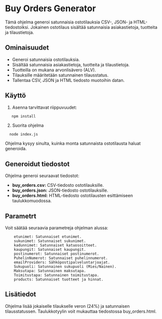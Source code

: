 # Buy Orders Generator

Tämä ohjelma generoi satunnaisia ostotilauksia CSV-, JSON- ja HTML-tiedostoiksi. Jokainen ostotilaus sisältää satunnaisia asiakastietoja, tuotteita ja tilaustietoja.

## Ominaisuudet

- Generoi satunnaisia ostotilauksia.
- Sisältää satunnaisia asiakastietoja, tuotteita ja tilaustietoja.
- Tuotteilla on mukana arvonlisävero (ALV).
- Tilauksille määritetään satunnainen tilausstatus.
- Tallentaa CSV, JSON ja HTML tiedosto muotoihin datan.
  
## Käyttö

1. Asenna tarvittavat riippuvuudet:

```bash
   npm install
```

2. Suorita ohjelma
```
  node index.js
```
Ohjelma kysyy sinulta, kuinka monta satunnaista ostotilausta haluat generoida.


## Generoidut tiedostot
Ohjelma generoi seuraavat tiedostot:

* **buy_orders.csv:** CSV-tiedosto ostotilauksille.
* **buy_orders.json:** JSON-tiedosto ostotilauksille.
* **buy_orders.html:** HTML-tiedosto ostotilausten esittämiseen taulukkomuodossa.


## Parametrt

Voit säätää seuraavia parametreja ohjelman alussa:
```
    etunimet: Satunnaiset etunimet.
    sukunimet: Satunnaiset sukunimet.
    kadunnimet: Satunnaiset katuosoitteet.
    kaupungit: Satunnaiset kaupungit.
    postinumerot: Satunnaiset postinumerot.
    PuhelinNumerot: Satunnaiset puhelinnumerot.
    emailProviders: Sähköpostipalveluntarjoajat.
    Sukupuoli: Satunnainen sukupuoli (Mies/Nainen).
    Maksutapa: Satunnainen maksutapa.
    Toimitustapa: Satunnainen toimitustapa.
    products: Satunnaiset tuotteet ja hinnat.
```


## Lisätiedot
Ohjelma lisää jokaiselle tilaukselle veron (24%) ja satunnaisen tilausstatussen.
Taulukkotyylin voit mukauttaa tiedostossa buy_orders.html.
